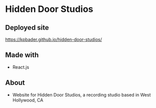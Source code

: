 # Hidden Door Studios

## Deployed site
https://kpbader.github.io/hidden-door-studios/

## Made with 
* React.js

## About
* Website for Hidden Door Studios, a recording studio based in West Hollywood, CA



